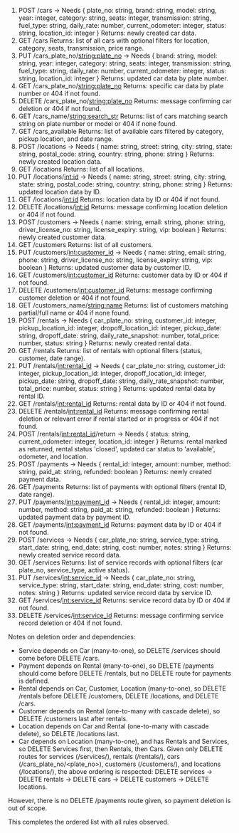 1. POST /cars -> Needs { plate_no: string, brand: string, model: string, year: integer, category: string, seats: integer, transmission: string, fuel_type: string, daily_rate: number, current_odometer: integer, status: string, location_id: integer }
   Returns: newly created car data.
2. GET /cars
   Returns: list of all cars with optional filters for location, category, seats, transmission, price range.
3. PUT /cars_plate_no/<string:plate_no> -> Needs { brand: string, model: string, year: integer, category: string, seats: integer, transmission: string, fuel_type: string, daily_rate: number, current_odometer: integer, status: string, location_id: integer }
   Returns: updated car data by plate number.
4. GET /cars_plate_no/<string:plate_no>
   Returns: specific car data by plate number or 404 if not found.
5. DELETE /cars_plate_no/<string:plate_no>
   Returns: message confirming car deletion or 404 if not found.
6. GET /cars_name/<string:search_str>
   Returns: list of cars matching search string on plate number or model or 404 if none found.
7. GET /cars_available
   Returns: list of available cars filtered by category, pickup location, and date range.
8. POST /locations -> Needs { name: string, street: string, city: string, state: string, postal_code: string, country: string, phone: string }
   Returns: newly created location data.
9. GET /locations
   Returns: list of all locations.
10. PUT /locations/<int:id> -> Needs { name: string, street: string, city: string, state: string, postal_code: string, country: string, phone: string }
    Returns: updated location data by ID.
11. GET /locations/<int:id>
    Returns: location data by ID or 404 if not found.
12. DELETE /locations/<int:id>
    Returns: message confirming location deletion or 404 if not found.
13. POST /customers -> Needs { name: string, email: string, phone: string, driver_license_no: string, license_expiry: string, vip: boolean }
    Returns: newly created customer data.
14. GET /customers
    Returns: list of all customers.
15. PUT /customers/<int:customer_id> -> Needs { name: string, email: string, phone: string, driver_license_no: string, license_expiry: string, vip: boolean }
    Returns: updated customer data by customer ID.
16. GET /customers/<int:customer_id>
    Returns: customer data by ID or 404 if not found.
17. DELETE /customers/<int:customer_id>
    Returns: message confirming customer deletion or 404 if not found.
18. GET /customers_name/<string:name>
    Returns: list of customers matching partial/full name or 404 if none found.
19. POST /rentals -> Needs { car_plate_no: string, customer_id: integer, pickup_location_id: integer, dropoff_location_id: integer, pickup_date: string, dropoff_date: string, daily_rate_snapshot: number, total_price: number, status: string }
    Returns: newly created rental data.
20. GET /rentals
    Returns: list of rentals with optional filters (status, customer, date range).
21. PUT /rentals/<int:rental_id> -> Needs { car_plate_no: string, customer_id: integer, pickup_location_id: integer, dropoff_location_id: integer, pickup_date: string, dropoff_date: string, daily_rate_snapshot: number, total_price: number, status: string }
    Returns: updated rental data by rental ID.
22. GET /rentals/<int:rental_id>
    Returns: rental data by ID or 404 if not found.
23. DELETE /rentals/<int:rental_id>
    Returns: message confirming rental deletion or relevant error if rental started or in progress or 404 if not found.
24. POST /rentals/<int:rental_id>/return -> Needs { status: string, current_odometer: integer, location_id: integer }
    Returns: rental marked as returned, rental status 'closed', updated car status to 'available', odometer, and location.
25. POST /payments -> Needs { rental_id: integer, amount: number, method: string, paid_at: string, refunded: boolean }
    Returns: newly created payment data.
26. GET /payments
    Returns: list of payments with optional filters (rental ID, date range).
27. PUT /payments/<int:payment_id> -> Needs { rental_id: integer, amount: number, method: string, paid_at: string, refunded: boolean }
    Returns: updated payment data by payment ID.
28. GET /payments/<int:payment_id>
    Returns: payment data by ID or 404 if not found.
29. POST /services -> Needs { car_plate_no: string, service_type: string, start_date: string, end_date: string, cost: number, notes: string }
    Returns: newly created service record data.
30. GET /services
    Returns: list of service records with optional filters (car plate_no, service_type, active status).
31. PUT /services/<int:service_id> -> Needs { car_plate_no: string, service_type: string, start_date: string, end_date: string, cost: number, notes: string }
    Returns: updated service record data by service ID.
32. GET /services/<int:service_id>
    Returns: service record data by ID or 404 if not found.
33. DELETE /services/<int:service_id>
    Returns: message confirming service record deletion or 404 if not found.

Notes on deletion order and dependencies:
- Service depends on Car (many-to-one), so DELETE /services should come before DELETE /cars.
- Payment depends on Rental (many-to-one), so DELETE /payments should come before DELETE /rentals, but no DELETE route for payments is defined.
- Rental depends on Car, Customer, Location (many-to-one), so DELETE /rentals before DELETE /customers, DELETE /locations, and DELETE /cars.
- Customer depends on Rental (one-to-many with cascade delete), so DELETE /customers last after rentals.
- Location depends on Car and Rental (one-to-many with cascade delete), so DELETE /locations last.
- Car depends on Location (many-to-one), and has Rentals and Services, so DELETE Services first, then Rentals, then Cars.
Given only DELETE routes for services (/services/<id>), rentals (/rentals/<id>), cars (/cars_plate_no/<plate_no>), customers (/customers/<id>), and locations (/locations/<id>), the above ordering is respected:
DELETE services -> DELETE rentals -> DELETE cars -> DELETE customers -> DELETE locations.

However, there is no DELETE /payments route given, so payment deletion is out of scope.

This completes the ordered list with all rules observed.